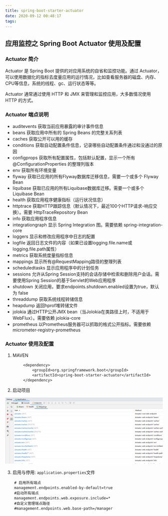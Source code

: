 ```yaml
---
title: spring-boot-starter-actuator
date: 2020-09-12 00:48:17
tags: 
---
```

## 应用监控之 Spring Boot Actuator 使用及配置
### Actuator 简介

Actuator 是 Spring Boot 提供的对应用系统的自省和监控功能。通过 Actuator，可以使用数据化的指标去度量应用的运行情况，比如查看服务器的磁盘、内存、CPU等信息，系统的线程、gc、运行状态等等。

Actuator 通常通过使用 HTTP 和 JMX 来管理和监控应用，大多数情况使用 HTTP 的方式。


### Actuator 端点说明

- auditevents	获取当前应用暴露的审计事件信息
- beans	获取应用中所有的 Spring Beans 的完整关系列表
- caches	获取公开可以用的缓存
- conditions	获取自动配置条件信息，记录哪些自动配置条件通过和没通过的原因
- configprops	获取所有配置属性，包括默认配置，显示一个所有 @ConfigurationProperties 的整理列版本
- env	获取所有环境变量
- flyway	获取已应用的所有Flyway数据库迁移信息，需要一个或多个 Flyway Bean
- liquibase	获取已应用的所有Liquibase数据库迁移。需要一个或多个 Liquibase Bean
- health	获取应用程序健康指标（运行状况信息）
- httptrace	获取HTTP跟踪信息（默认情况下，最近100个HTTP请求-响应交换）。需要 HttpTraceRepository Bean
- info	获取应用程序信息
- integrationgraph	显示 Spring Integration 图。需要依赖 spring-integration-core
- loggers	显示和修改应用程序中日志的配置
- logfile	返回日志文件的内容（如果已设置logging.file.name或logging.file.path属性）
- metrics	获取系统度量指标信息
- mappings	显示所有@RequestMapping路径的整理列表
- scheduledtasks	显示应用程序中的计划任务
- sessions	允许从Spring Session支持的会话存储中检索和删除用户会话。需要使用Spring Session的基于Servlet的Web应用程序
- shutdown	关闭应用，要求endpoints.shutdown.enabled设置为true，默认为 false
- threaddump	获取系统线程转储信息
- heapdump	返回hprof堆转储文件
- jolokia	通过HTTP公开JMX bean（当Jolokia在类路径上时，不适用于WebFlux）。需要依赖 jolokia-core
- prometheus	以Prometheus服务器可以抓取的格式公开指标。需要依赖 micrometer-registry-prometheus

### Actuator 使用及配置

1. MAVEN
```
        <dependency>
            <groupId>org.springframework.boot</groupId>
            <artifactId>spring-boot-starter-actuator</artifactId>
        </dependency>
```
2. 启动项目

![DEBUG 窗口信息](../../images/springboot_actuator1.png)

3. 启用与停用: `application.properties`文件
```
    # 启用所有端点
    management.endpoints.enabled-by-default=true
    #启动所有端点
    management.endpoints.web.exposure.include=*
    #自定义管理端点路径
    #management.endpoints.web.base-path=/manager
```





